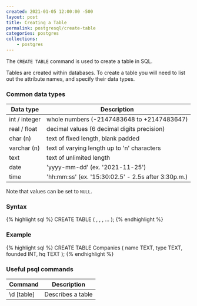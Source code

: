 ```yaml
---
created: 2021-01-05 12:00:00 -500
layout: post
title: Creating a Table
permalink: postgresql/create-table
categories: postgres
collections: 
    - postgres
---
```


The ```CREATE TABLE``` command is used to create a table in SQL.

Tables are created within databases.
To create a table you will need to list out the attribute names, and specify their data types.

<h3 id="common-data-types">Common data types</h3>

<table>
    <thead>
        <tr>
            <th>Data type</th>
            <th>Description</th>
        </tr>
    </thead>
    <tbody>
        <tr>
            <td>int / integer</td>
            <td>whole numbers (-2147483648 to +2147483647)</td>
        </tr>
        <tr>
            <td>real / float</td>
            <td>decimal values (6 decimal digits precision)</td>
        </tr>
        <tr>
            <td>char (n)</td>
            <td>text of fixed length, blank padded</td>
        </tr>
        <tr>
            <td>varchar (n)</td>
            <td>text of varying length up to 'n' characters</td>
        </tr>
        <tr>
            <td>text</td>
            <td>text of unlimited length</td>
        </tr>
        <tr>
            <td>date</td>
            <td>'yyyy-mm-dd' (ex. '2021-11-25')</td>
        </tr>
        <tr>
            <td>time</td>
            <td>'hh:mm:ss' (ex. '15:30:02.5' - 2.5s after 3:30p.m.)</td>
        </tr>
    </tbody>
</table>

Note that values can be set to ```NULL```.

### Syntax

{% highlight sql %}
CREATE TABLE <table-name> (
    <attribute-name> <data-type>,
    <attribute-name> <data-type>,
    <attribute-name> <data-type>,
    ...
);
{% endhighlight %}

### Example

{% highlight sql %}
CREATE TABLE Companies (
    name TEXT,
    type TEXT,
    founded INT,
    hq TEXT
);
{% endhighlight %}

### Useful psql commands

<table>
    <thead>
        <tr>
            <th>Command</th>
            <th>Description</th>
        </tr>
    </thead>
    <tbody>
        <tr>
            <td>\d [table]</td>
            <td>Describes a table</td>
        </tr>
    </tbody>
</table>
